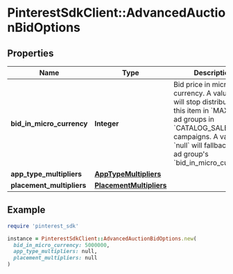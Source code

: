 # PinterestSdkClient::AdvancedAuctionBidOptions

## Properties

| Name | Type | Description | Notes |
| ---- | ---- | ----------- | ----- |
| **bid_in_micro_currency** | **Integer** | Bid price in micro currency. A value of 0 will stop distribution for this item in &#x60;MAX_BID&#x60; ad groups in &#x60;CATALOG_SALES&#x60; campaigns. A value of &#x60;null&#x60; will fallback to the ad group&#39;s &#x60;bid_in_micro_currency&#x60;. | [optional] |
| **app_type_multipliers** | [**AppTypeMultipliers**](AppTypeMultipliers.md) |  | [optional] |
| **placement_multipliers** | [**PlacementMultipliers**](PlacementMultipliers.md) |  | [optional] |

## Example

```ruby
require 'pinterest_sdk'

instance = PinterestSdkClient::AdvancedAuctionBidOptions.new(
  bid_in_micro_currency: 5000000,
  app_type_multipliers: null,
  placement_multipliers: null
)
```

